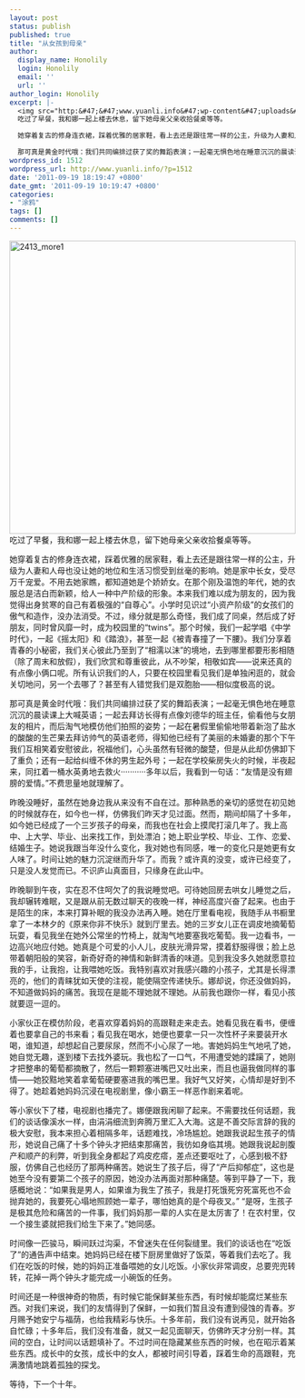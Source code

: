 ```yaml
---
layout: post
status: publish
published: true
title: "从女孩到母亲"
author:
  display_name: Honolily
  login: Honolily
  email: ''
  url: ''
author_login: Honolily
excerpt: |-
  <img src="http:&#47;&#47;www.yuanli.info&#47;wp-content&#47;uploads&#47;2011&#47;09&#47;2413_more1.jpg" alt="2413_more1" title="2413_more1" width="504" height="516" class="aligncenter size-full wp-image-1524" &#47;>
  吃过了早餐，我和娜一起上楼去休息，留下她母亲父亲收拾餐桌等等。

  她穿着复古的修身连衣裙，踩着优雅的居家鞋，看上去还是跟往常一样的公主，升级为人妻和人母也没让她的地位和生活习惯受到丝毫的影响。她是家中长女，受尽万千宠爱。不用去她家瞧，都知道她是个娇娇女。在那个刚及温饱的年代，她的衣服总是洁白而新颖，给人一种中产阶级的形象。本来我们难以成为朋友的，因为我觉得出身贫寒的自己有着极强的&ldquo;自尊心&rdquo;。小学时见识过&ldquo;小资产阶级&rdquo;的女孩们的傲气和造作，没办法消受。不过，缘分就是那么奇怪，我们成了同桌，然后成了好朋友，同时曾风靡一时，成为校园里的&ldquo;twins&rdquo;。那个时候，我们一起学唱《中学时代》，一起《摇太阳》和《踏浪》，甚至一起《被青春撞了一下腰》。我们分享着青春的小秘密，我们关心彼此乃至到了&ldquo;相濡以沫&rdquo;的境地，去到哪里都要形影相随（除了周末和放假），我们欣赏和尊重彼此，从不吵架，相敬如宾&mdash;&mdash;说来还真的有点像小俩口呢。所有认识我们的人，只要在校园里看见我们是单独闲逛的，就会关切地问，另一个去哪了？甚至有人错觉我们是双胞胎&mdash;&mdash;相似度极高的说。

  那可真是黄金时代哦：我们共同编排过获了奖的舞蹈表演；一起毫无惧色地在睡意沉沉的晨读课上大喊英语；一起去拜访长得有点像刘德华的班主任，偷看他与女朋友的相片，而后淘气地模仿他们拍照的姿势；一起在暑假里偷偷地带着新泡了盐水的酸酸的生芒果去拜访帅气的英语老师，得知他已经有了美丽的未婚妻的那个下午我们互相笑着安慰彼此，祝福他们，心头虽然有轻微的酸楚，但是从此却仿佛卸下了重负；还有一起给纠缠不休的男生起外号；一起在学校柴房失火的时候，半夜起来，同扛着一桶水英勇地去救火&middot;&middot;&middot;&middot;&middot;&middot;&middot;&middot;&middot;&middot;&middot;多年以后，我看到一句话：&ldquo;友情是没有翅膀的爱情。&rdquo;不费思量地就理解了。
wordpress_id: 1512
wordpress_url: http://www.yuanli.info/?p=1512
date: '2011-09-19 18:19:47 +0800'
date_gmt: '2011-09-19 10:19:47 +0800'
categories:
- "涂鸦"
tags: []
comments: []
---
```

<p><img src="http:&#47;&#47;www.yuanli.info&#47;wp-content&#47;uploads&#47;2011&#47;09&#47;2413_more1.jpg" alt="2413_more1" title="2413_more1" width="504" height="516" class="aligncenter size-full wp-image-1524" &#47;><br />
吃过了早餐，我和娜一起上楼去休息，留下她母亲父亲收拾餐桌等等。</p>
<p>她穿着复古的修身连衣裙，踩着优雅的居家鞋，看上去还是跟往常一样的公主，升级为人妻和人母也没让她的地位和生活习惯受到丝毫的影响。她是家中长女，受尽万千宠爱。不用去她家瞧，都知道她是个娇娇女。在那个刚及温饱的年代，她的衣服总是洁白而新颖，给人一种中产阶级的形象。本来我们难以成为朋友的，因为我觉得出身贫寒的自己有着极强的&ldquo;自尊心&rdquo;。小学时见识过&ldquo;小资产阶级&rdquo;的女孩们的傲气和造作，没办法消受。不过，缘分就是那么奇怪，我们成了同桌，然后成了好朋友，同时曾风靡一时，成为校园里的&ldquo;twins&rdquo;。那个时候，我们一起学唱《中学时代》，一起《摇太阳》和《踏浪》，甚至一起《被青春撞了一下腰》。我们分享着青春的小秘密，我们关心彼此乃至到了&ldquo;相濡以沫&rdquo;的境地，去到哪里都要形影相随（除了周末和放假），我们欣赏和尊重彼此，从不吵架，相敬如宾&mdash;&mdash;说来还真的有点像小俩口呢。所有认识我们的人，只要在校园里看见我们是单独闲逛的，就会关切地问，另一个去哪了？甚至有人错觉我们是双胞胎&mdash;&mdash;相似度极高的说。</p>
<p>那可真是黄金时代哦：我们共同编排过获了奖的舞蹈表演；一起毫无惧色地在睡意沉沉的晨读课上大喊英语；一起去拜访长得有点像刘德华的班主任，偷看他与女朋友的相片，而后淘气地模仿他们拍照的姿势；一起在暑假里偷偷地带着新泡了盐水的酸酸的生芒果去拜访帅气的英语老师，得知他已经有了美丽的未婚妻的那个下午我们互相笑着安慰彼此，祝福他们，心头虽然有轻微的酸楚，但是从此却仿佛卸下了重负；还有一起给纠缠不休的男生起外号；一起在学校柴房失火的时候，半夜起来，同扛着一桶水英勇地去救火&middot;&middot;&middot;&middot;&middot;&middot;&middot;&middot;&middot;&middot;&middot;多年以后，我看到一句话：&ldquo;友情是没有翅膀的爱情。&rdquo;不费思量地就理解了。<a id="more"></a><a id="more-1512"></a></p>
<p>昨晚没睡好，虽然在她身边我从来没有不自在过。那种熟悉的亲切的感觉在初见她的时候就存在，如今也一样，仿佛我们昨天才见过面。然而，期间却隔了十多年，如今她已经成了一个三岁孩子的母亲，而我也在社会上摸爬打滚几年了。我上高中、上大学、毕业、出来找工作，到处漂泊；她上职业学校、毕业、工作、恋爱、结婚生子。她说我跟当年没什么变化，我对她也有同感，唯一的变化只是她更有女人味了。时间让她的魅力沉淀继而升华了。而我？或许真的没变，或许已经变了，只是没人发觉而已。不识庐山真面目，只缘身在此山中。</p>
<p>昨晚聊到午夜，实在忍不住呵欠了的我说睡觉吧。可待她回房去哄女儿睡觉之后，我却辗转难眠，又是跟从前无数过聊天的夜晚一样，神经高度兴奋了起来。也由于是陌生的床，本来打算补眠的我没办法再入睡。她在厅里看电视，我随手从书橱里拿了一本林夕的《原来你非不快乐》就到厅里去。她的三岁女儿正在调皮地摘葡萄玩耍，看见我坐在她外公常坐的竹椅上，就淘气地要塞我吃葡萄。我一边看书，一边高兴地应付她。她真是个可爱的小人儿，皮肤光滑异常，摸着舒服得很；脸上总带着朝阳般的笑容，新奇好奇的神情和新鲜清香的味道。见到我没多久她就愿意拉我的手，让我抱，让我喂她吃饭。我特别喜欢对我感兴趣的小孩子，尤其是长得漂亮的，他们的青睐犹如天使的注视，能使隔空传递快乐。娜却说，你还没做妈妈，不知道做妈妈的痛苦。我现在是能不理她就不理她。从前我也跟你一样，看见小孩就要逗一逗的。</p>
<p>小家伙正在模仿阶段，老喜欢穿着妈妈的高跟鞋走来走去。她看见我在看书，便缠着也要拿自己的书来看；看见我在喝水，她便也要拿一只一次性杯子来要装开水喝，谁知道，却想起自己要尿尿，然而不小心尿了一地。害她妈妈生气地吼了她，她自觉无趣，遂到楼下去找外婆玩。我也松了一口气，不用遭受她的蹂躏了，她刚才把整串的葡萄都摘散了，然后一颗颗塞进嘴巴又吐出来，而且也逼我做同样的事情&mdash;&mdash;她狡黠地笑着拿葡萄硬要塞进我的嘴巴里。我好气又好笑，心情却是好到不得了。她趁着她妈妈沉浸在电视剧里，像小霸王一样恶作剧来着呢。</p>
<p>等小家伙下了楼，电视剧也播完了。娜便跟我闲聊了起来。不需要找任何话题，我们的谈话像溪水一样，由涓涓细流到奔腾万里汇入大海。这是不善交际言辞的我的极大安慰，我本来担心着相隔多年，话题难找，冷场尴尬。她跟我说起生孩子的情形，她说自己痛了十多个钟头才把结束那痛苦，我彷如身临其境。她跟我说起剖腹产和顺产的利弊，听到我全身都起了鸡皮疙瘩，差点还要呕吐了，心感到极不舒服，仿佛自己也经历了那两种痛苦。她说生了孩子后，得了&ldquo;产后抑郁症&rdquo;，这也是她至今没有要第二个孩子的原因，她没办法再面对那种痛楚。等到平静了一下，我感概地说：&ldquo;如果我是男人，如果谁为我生了孩子，我是打死饿死穷死富死也不会抛弃她的，我要死心塌地照顾她一辈子，哪怕她真的是个母夜叉。&rdquo; &ldquo;是呀，生孩子是极其危险和痛苦的一件事，我们妈妈那一辈的人实在是太厉害了！在农村里，仅一个接生婆就把我们给生下来了。&rdquo;她同感。</p>
<p>时间像一匹骏马，瞬间跃过沟渠，不曾迷失在任何裂缝里。我们的谈话也在&ldquo;吃饭了&rdquo;的通告声中结束。她妈妈已经在楼下厨房里做好了饭菜，等着我们去吃了。我们在吃饭的时候，她的妈妈正准备喂她的女儿吃饭。小家伙非常调皮，总要兜兜转转，花掉一两个钟头才能完成一小碗饭的任务。</p>
<p>时间还是一种很神奇的物质，有时候它能保鲜某些东西，有时候却能腐烂某些东西。对我们来说，我们的友情得到了保鲜，一如我们暂且没有遭到侵蚀的青春。岁月赐予她安宁与福荫，也给我精彩与快乐。十多年前，我们没有说再见，就开始各自忙碌；十多年后，我们没有准备，就又一起见面聊天，仿佛昨天才分别一样。其间的空白，让时间以话题填补了。不过时间在隐藏某些东西的时候，也在昭示着某些东西。成长中的女孩，成长中的女人，都被时间引导着，踩着生命的高跟鞋，充满激情地跳着孤独的探戈。</p>
<p>等待，下一个十年。</p>

